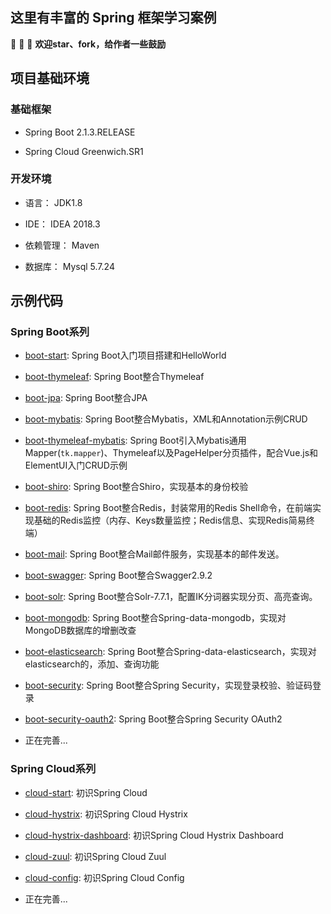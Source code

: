 ## 这里有丰富的 Spring 框架学习案例

:tada: :tada: :tada: **欢迎star、fork，给作者一些鼓励**

## 项目基础环境

### 基础框架

* Spring Boot 2.1.3.RELEASE

* Spring Cloud Greenwich.SR1

### 开发环境

* 语言： JDK1.8

* IDE： IDEA 2018.3

* 依赖管理： Maven

* 数据库： Mysql 5.7.24

## 示例代码

### Spring Boot系列

* [boot-start](https://github.com/TyCoding/spring-learn/tree/master/boot-start): Spring Boot入门项目搭建和HelloWorld

* [boot-thymeleaf](https://github.com/TyCoding/spring-learn/tree/master/boot-thymeleaf): Spring Boot整合Thymeleaf

* [boot-jpa](https://github.com/TyCoding/spring-learn/tree/master/boot-jpa): Spring Boot整合JPA

* [boot-mybatis](https://github.com/TyCoding/spring-learn/tree/master/boot-mybatisster): Spring Boot整合Mybatis，XML和Annotation示例CRUD

* [boot-thymeleaf-mybatis](https://github.com/TyCoding/spring-learn/tree/master/boot-thymeleaf-mybatis): Spring Boot引入Mybatis通用Mapper(`tk.mapper`)、Thymeleaf以及PageHelper分页插件，配合Vue.js和ElementUI入门CRUD示例

* [boot-shiro](https://github.com/TyCoding/spring-learn/tree/master/boot-shiro): Spring Boot整合Shiro，实现基本的身份校验

* [boot-redis](https://github.com/TyCoding/spring-learn/tree/master/boot-redis): Spring Boot整合Redis，封装常用的Redis Shell命令，在前端实现基础的Redis监控（内存、Keys数量监控；Redis信息、实现Redis简易终端）

* [boot-mail](https://github.com/TyCoding/spring-learn/tree/master/boot-mail): Spring Boot整合Mail邮件服务，实现基本的邮件发送。

* [boot-swagger](https://github.com/TyCoding/spring-learn/tree/master/boot-swagger): Spring Boot整合Swagger2.9.2

* [boot-solr](https://github.com/TyCoding/spring-learn/tree/master/boot-solr): Spring Boot整合Solr-7.7.1，配置IK分词器实现分页、高亮查询。

* [boot-mongodb](https://github.com/TyCoding/spring-learn/tree/master/boot-mongodb): Spring Boot整合Spring-data-mongodb，实现对MongoDB数据库的增删改查

* [boot-elasticsearch](https://github.com/TyCoding/spring-learn/tree/master/boot-elasticsearch): Spring Boot整合Spring-data-elasticsearch，实现对elasticsearch的，添加、查询功能

* [boot-security](https://github.com/TyCoding/spring-learn/tree/master/boot-security): Spring Boot整合Spring Security，实现登录校验、验证码登录

* [boot-security-oauth2](https://github.com/TyCoding/spring-learn/tree/master/boot-security-oauth2): Spring Boot整合Spring Security OAuth2

* 正在完善...

### Spring Cloud系列

* [cloud-start](https://github.com/TyCoding/spring-learn/tree/master/cloud-start): 初识Spring Cloud

* [cloud-hystrix](https://github.com/TyCoding/spring-learn/tree/master/cloud-hystrix): 初识Spring Cloud Hystrix

* [cloud-hystrix-dashboard](https://github.com/TyCoding/spring-learn/tree/master/cloud-hystrix-dashboard): 初识Spring Cloud Hystrix Dashboard

* [cloud-zuul](https://github.com/TyCoding/spring-learn/tree/master/cloud-zuul): 初识Spring Cloud Zuul

* [cloud-config](https://github.com/TyCoding/spring-learn/tree/master/cloud-config): 初识Spring Cloud Config


* 正在完善...
